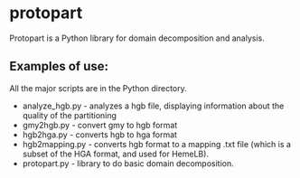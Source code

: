# protopart

Protopart is a Python library for domain decomposition and analysis.

## Examples of use:

All the major scripts are in the Python directory.
* analyze_hgb.py - analyzes a hgb file, displaying information about the quality of the partitioning
* gmy2hgb.py - convert gmy to hgb format
* hgb2hga.py - converts hgb to hga format
* hgb2mapping.py - converts hgb format to a mapping .txt file (which is a subset of the HGA format, and used for HemeLB).
* protopart.py - library to do basic domain decomposition.
